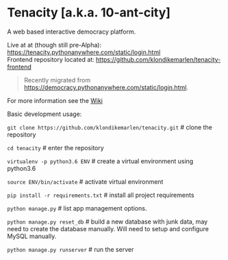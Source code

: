 # Tenacity [a.k.a. 10-ant-city]
A web based interactive democracy platform.

Live at at (though still pre-Alpha): https://tenacity.pythonanywhere.com/static/login.html<br>
Frontend repository located at: https://github.com/klondikemarlen/tenacity-frontend

> Recently migrated from https://democracy.pythonanywhere.com/static/login.html.

For more information see the [Wiki](https://github.com/klondikemarlen/tenacity/wiki)

Basic development usage:

`git clone https://github.com/klondikemarlen/tenacity.git`  # clone the repository

`cd tenacity`  # enter the repository

`virtualenv -p python3.6 ENV`  # create a virtual environment using python3.6

`source ENV/bin/activate`  # activate virtual environment

`pip install -r requirements.txt`  # install all project requirements

`python manage.py`  # list app management options.

`python manage.py reset_db`  # build a new database with junk data, may need to create the database manually.
Will need to setup and configure MySQL manually.

`python manage.py runserver`  # run the server
